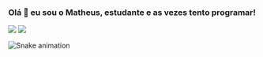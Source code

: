 ### Olá 👋 eu sou o Matheus, estudante e as vezes tento programar!
<div> 
  <a href = "mailto:fagundes.thoth@gmail.com"><img src="https://img.shields.io/badge/-Gmail-%23333?style=for-the-badge&logo=gmail&logoColor=white" target="_blank"></a>
  <a href="https://www.linkedin.com/in/matheus-fagundes-99924a223" target="_blank"><img src="https://img.shields.io/badge/-LinkedIn-%230077B5?style=for-the-badge&logo=linkedin&logoColor=white" target="_blank"></a> 
 
  ![Snake animation](https://github.com/thothdeus/thothdeus/blob/output/github-contribution-grid-snake.svg)
 
</div>
